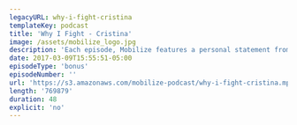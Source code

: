 ```yaml
---
legacyURL: why-i-fight-cristina
templateKey: podcast
title: 'Why I Fight - Cristina'
image: /assets/mobilize_logo.jpg
description: 'Each episode, Mobilize features a personal statement from someone who has decided to #RESIST. This is Cristina. We want to hear from you. Email us your statement about why you fight: mobilizehere@gmail.com'
date: 2017-03-09T15:55:51-05:00
episodeType: 'bonus'
episodeNumber: ''
url: 'https://s3.amazonaws.com/mobilize-podcast/why-i-fight-cristina.mp3'
length: '769879'
duration: 48
explicit: 'no'
---
```

